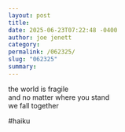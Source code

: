 ```yaml
---
layout: post
title: 
date: 2025-06-23T07:22:48 -0400
author: joe jenett
category: 
permalink: /062325/
slug: "062325"
summary:
---
```

<p class="onepoint4rem">
the world is fragile<br>
and no matter where you stand<br>
we fall together
</p>
<p>
#haiku 
</p>
<a href="https://brid.gy/publish/mastodon"></a>